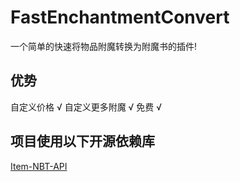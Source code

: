 # FastEnchantmentConvert
一个简单的快速将物品附魔转换为附魔书的插件!
## 优势
  自定义价格 √
  自定义更多附魔 √
  免费 √
## 项目使用以下开源依赖库
[Item-NBT-API](https://github.com/tr7zw/Item-NBT-API)
